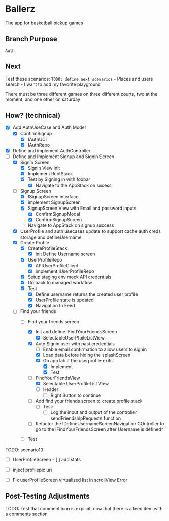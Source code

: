 # Ballerz
The app for basketball pickup games


## Branch Purpose
    Auth
## Next 
Test these scenarios:
    `TODO: define next scenarios` 
    - Places and users search
    - I want to add my favorite playground
        
There must be three different games on three different courts, two at the moment, and one other on saturday


## How? (technical)
- [x] Add AuthUseCase and Auth Model
    * [x] ConfirmSignup
        - [x] IAuthUCI
        - [x] IAuthRepo
- [x] Define and implement AuthController
- [ ] Define and Implement Signup and Signin Screen
    - [x] Signin Screen
        - [x] Signin View init
        - [x] Implement RootStack
        - [x] Test by Signing in with foobar
            - [x] Navigate to the AppStack on sucess
        
    - [ ] Signup Screen
        - [x] ISignupScreen interface
        - [x] implement SignupScreen
        - [x] SignupScreen View with Email and password inputs
            - [x] ConfirmSignupModal
            - [x] ConfirmSignupScreen
        - [ ] Navigate to AppStack on signup success

    * [x] UserProfile and auth usecases update to support cache auth creds storage and defineUsername

    - [x] Create Profile
        - [x] CreateProfileStack
            - [x] init Define Username screen
        - [x] UserProfileRepo
            - [x] APIUserProfileClient
            - [x] implement IUserProfileRepo
        
        * [x] Setup staging env mock API credentials
        * [x] Go back to managed workflow
        - [x] Test
            - [x] Define username returns the created user profile
            - [x] UserProfile state is updated
            - [x] Navigation to Feed

    - [ ] Find your friends
        - [ ] Find your friends screen
            - [x] Init and define IFindYourFriendsScreen
                - [x] SelectableUserPfoileListView
            * [x] Auto Signin user with past credentials
                * [ ] Enable email confirmation to allow users to signin 
                - [x] Load data before hiding the splashScreen
                - [x] Go appTab if the userprofile exitst
                    - [x] Implement
                    - [x] Test
            - [ ] FindYourFriendsView 
                - [x] Selectable UserProfileList View
                - [ ] Header
                    - [ ] Right Button to continue

            - [ ] Add find your friends screen to create profile stack
                - [ ] Test:
                    - [ ] Log the input and output of the controller sendFriendshipRequests function
            - [ ] Refactor the IDefineUsernameScreenNavigation COntroller to go to the IFindYourFriendsScreen after Username is defined^

        - [ ] Test





TODO: scenario10
- [ ] UserProfileScreen
            - [ ] add stats
* [ ] inject profilepic uri
* [ ] Fix userProfileScreen virtualized list in scrollView Error





## Post-Testing Adjustments
TODO: Test that comment icon is explicit, now that there is a feed item with a comments section